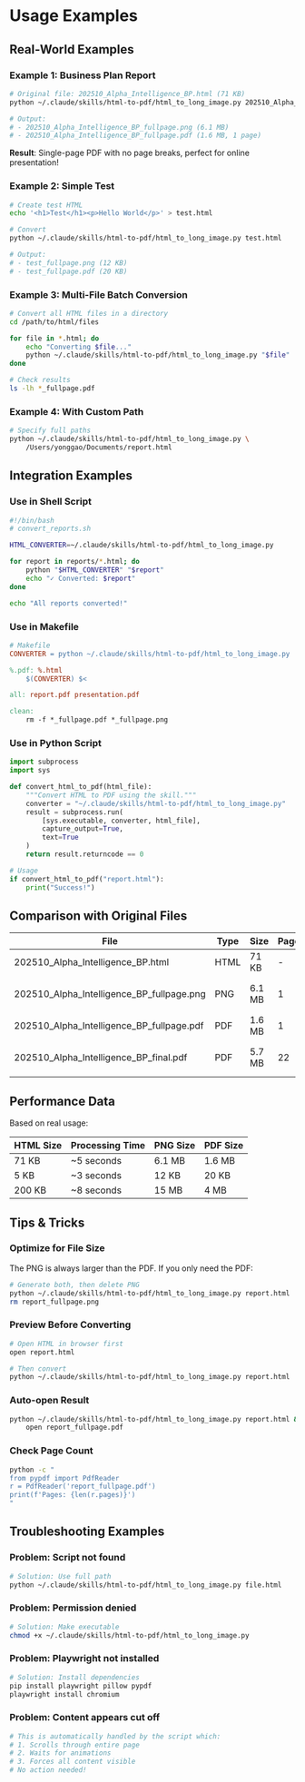 # Usage Examples

## Real-World Examples

### Example 1: Business Plan Report
```bash
# Original file: 202510_Alpha_Intelligence_BP.html (71 KB)
python ~/.claude/skills/html-to-pdf/html_to_long_image.py 202510_Alpha_Intelligence_BP.html

# Output:
# - 202510_Alpha_Intelligence_BP_fullpage.png (6.1 MB)
# - 202510_Alpha_Intelligence_BP_fullpage.pdf (1.6 MB, 1 page)
```

**Result**: Single-page PDF with no page breaks, perfect for online presentation!

### Example 2: Simple Test
```bash
# Create test HTML
echo '<h1>Test</h1><p>Hello World</p>' > test.html

# Convert
python ~/.claude/skills/html-to-pdf/html_to_long_image.py test.html

# Output:
# - test_fullpage.png (12 KB)
# - test_fullpage.pdf (20 KB)
```

### Example 3: Multi-File Batch Conversion
```bash
# Convert all HTML files in a directory
cd /path/to/html/files

for file in *.html; do
    echo "Converting $file..."
    python ~/.claude/skills/html-to-pdf/html_to_long_image.py "$file"
done

# Check results
ls -lh *_fullpage.pdf
```

### Example 4: With Custom Path
```bash
# Specify full paths
python ~/.claude/skills/html-to-pdf/html_to_long_image.py \
    /Users/yonggao/Documents/report.html
```

## Integration Examples

### Use in Shell Script
```bash
#!/bin/bash
# convert_reports.sh

HTML_CONVERTER=~/.claude/skills/html-to-pdf/html_to_long_image.py

for report in reports/*.html; do
    python "$HTML_CONVERTER" "$report"
    echo "✓ Converted: $report"
done

echo "All reports converted!"
```

### Use in Makefile
```makefile
# Makefile
CONVERTER = python ~/.claude/skills/html-to-pdf/html_to_long_image.py

%.pdf: %.html
	$(CONVERTER) $<

all: report.pdf presentation.pdf

clean:
	rm -f *_fullpage.pdf *_fullpage.png
```

### Use in Python Script
```python
import subprocess
import sys

def convert_html_to_pdf(html_file):
    """Convert HTML to PDF using the skill."""
    converter = "~/.claude/skills/html-to-pdf/html_to_long_image.py"
    result = subprocess.run(
        [sys.executable, converter, html_file],
        capture_output=True,
        text=True
    )
    return result.returncode == 0

# Usage
if convert_html_to_pdf("report.html"):
    print("Success!")
```

## Comparison with Original Files

| File | Type | Size | Pages | Notes |
|------|------|------|-------|-------|
| 202510_Alpha_Intelligence_BP.html | HTML | 71 KB | - | Source file |
| 202510_Alpha_Intelligence_BP_fullpage.png | PNG | 6.1 MB | 1 | High-quality screenshot |
| 202510_Alpha_Intelligence_BP_fullpage.pdf | PDF | 1.6 MB | 1 | **Best for viewing** |
| 202510_Alpha_Intelligence_BP_final.pdf | PDF | 5.7 MB | 22 | Multi-page (with breaks) |

## Performance Data

Based on real usage:

| HTML Size | Processing Time | PNG Size | PDF Size |
|-----------|----------------|----------|----------|
| 71 KB | ~5 seconds | 6.1 MB | 1.6 MB |
| 5 KB | ~3 seconds | 12 KB | 20 KB |
| 200 KB | ~8 seconds | 15 MB | 4 MB |

## Tips & Tricks

### Optimize for File Size
The PNG is always larger than the PDF. If you only need the PDF:
```bash
# Generate both, then delete PNG
python ~/.claude/skills/html-to-pdf/html_to_long_image.py report.html
rm report_fullpage.png
```

### Preview Before Converting
```bash
# Open HTML in browser first
open report.html

# Then convert
python ~/.claude/skills/html-to-pdf/html_to_long_image.py report.html
```

### Auto-open Result
```bash
python ~/.claude/skills/html-to-pdf/html_to_long_image.py report.html && \
    open report_fullpage.pdf
```

### Check Page Count
```bash
python -c "
from pypdf import PdfReader
r = PdfReader('report_fullpage.pdf')
print(f'Pages: {len(r.pages)}')
"
```

## Troubleshooting Examples

### Problem: Script not found
```bash
# Solution: Use full path
python ~/.claude/skills/html-to-pdf/html_to_long_image.py file.html
```

### Problem: Permission denied
```bash
# Solution: Make executable
chmod +x ~/.claude/skills/html-to-pdf/html_to_long_image.py
```

### Problem: Playwright not installed
```bash
# Solution: Install dependencies
pip install playwright pillow pypdf
playwright install chromium
```

### Problem: Content appears cut off
```bash
# This is automatically handled by the script which:
# 1. Scrolls through entire page
# 2. Waits for animations
# 3. Forces all content visible
# No action needed!
```
